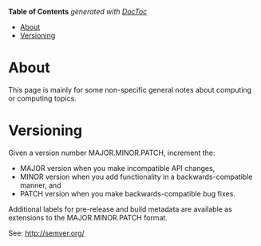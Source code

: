 <!-- START doctoc generated TOC please keep comment here to allow auto update -->
<!-- DON'T EDIT THIS SECTION, INSTEAD RE-RUN doctoc TO UPDATE -->
**Table of Contents**  *generated with [DocToc](https://github.com/thlorenz/doctoc)*

- [About](#about)
- [Versioning](#versioning)

<!-- END doctoc generated TOC please keep comment here to allow auto update -->

# About

This page is mainly for some non-specific general notes about computing or computing topics.

# Versioning

Given a version number MAJOR.MINOR.PATCH, increment the:

* MAJOR version when you make incompatible API changes,
* MINOR version when you add functionality in a backwards-compatible manner, and
* PATCH version when you make backwards-compatible bug fixes.

Additional labels for pre-release and build metadata are available as extensions to the MAJOR.MINOR.PATCH format.

See: http://semver.org/
